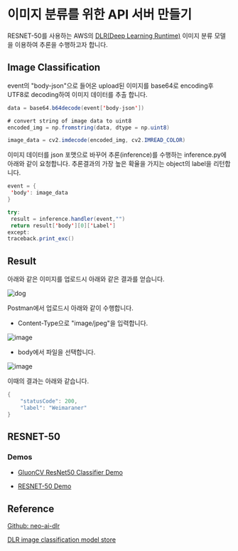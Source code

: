 # 이미지 분류를 위한 API 서버 만들기 

RESNET-50를 사용하는 AWS의 [DLR(Deep Learning Runtime)](https://docs.aws.amazon.com/greengrass/v2/developerguide/dlr-component.html) 이미지 분류 모델을 이용하여 추론을 수행하고자 합니다. 

## Image Classification

event의 "body-json"으로 들어온 upload된 이미지를 base64로 encoding후 UTF8로 decoding하여 이미지 데이터를 추출 합니다. 
```java
data = base64.b64decode(event['body-json'])

# convert string of image data to uint8
encoded_img = np.fromstring(data, dtype = np.uint8)

image_data = cv2.imdecode(encoded_img, cv2.IMREAD_COLOR)
```

이미지 데이터를 json 포맷으로 바꾸어 추론(inference)를 수행하는 inference.py에 아래와 같이 요청합니다. 추론결과의 가장 높은 확율을 가지는 object의 label을 리턴합니다. 
```java
event = {
 'body': image_data
}

try:
 result = inference.handler(event,"")          
 return result['body'][0]['Label']
except:
traceback.print_exc()
```

## Result

아래와 같은 이미지를 업로드시 아래와 같은 결과를 얻습니다. 

![dog](https://user-images.githubusercontent.com/52392004/211182490-fa9f59ff-4435-407d-b877-d1399132a0ce.jpg)

Postman에서 업로드시 아래와 같이 수행합니다.

- Content-Type으로 "image/jpeg"을 입력합니다. 

![image](https://user-images.githubusercontent.com/52392004/211182527-c86878bb-a7be-47a9-93c2-4613924912bc.png)

- body에서 파일을 선택합니다. 

![image](https://user-images.githubusercontent.com/52392004/211182507-0cf39f97-40c7-41e7-9c76-0b0f3d5baabd.png)


이때의 결과는 아래와 같습니다. 

```java
{
    "statusCode": 200,
    "label": "Weimaraner"
}
```

## RESNET-50

### Demos

- [GluonCV ResNet50 Classifier Demo](https://aws.amazon.com/marketplace/ai/model-evaluation?productId=587dc453-b6d6-487e-abc4-133b4bd3a0ed)

- [RESNET-50 Demo](https://aws.amazon.com/marketplace/ai/model-evaluation?productId=cc879d3b-e759-4270-9afb-ceb50d2f7fe6)

 
 ## Reference 

[Github: neo-ai-dlr](https://github.com/neo-ai/neo-ai-dlr)

[DLR image classification model store](https://docs.aws.amazon.com/greengrass/v2/developerguide/dlr-image-classification-model-store-component.html)

